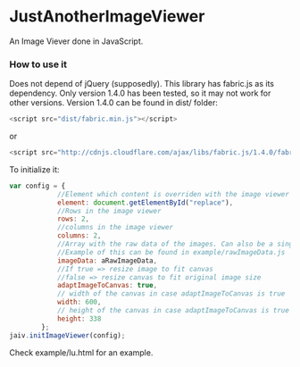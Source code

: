 # JustAnotherImageViewer

An Image Viever done in JavaScript.

### How to use it

Does not depend of jQuery (supposedly).
This library has fabric.js as its dependency. Only version 1.4.0 has been tested, so it may not work for other versions.
Version 1.4.0 can be found in dist/ folder:

```javascript
<script src="dist/fabric.min.js"></script>
```
or

```javascript
<script src="http://cdnjs.cloudflare.com/ajax/libs/fabric.js/1.4.0/fabric.min.js"></script>
```

To initialize it:
```javascript
var config = {
            //Element which content is overriden with the image viewer
            element: document.getElementById("replace"),
            //Rows in the image viewer
            rows: 2,
            //columns in the image viewer
            columns: 2,
            //Array with the raw data of the images. Can also be a single string.
            //Example of this can be found in example/rawImageData.js
            imageData: aRawImageData,
            //If true => resize image to fit canvas
            //false => resize canvas to fit original image size
            adaptImageToCanvas: true,
            // width of the canvas in case adaptImageToCanvas is true
            width: 600,
            // height of the canvas in case adaptImageToCanvas is true
            height: 338
        };
jaiv.initImageViewer(config);
```
Check example/lu.html for an example.

